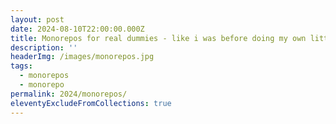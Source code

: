 ```yaml
---
layout: post
date: 2024-08-10T22:00:00.000Z
title: Monorepos for real dummies - like i was before doing my own little research
description: ''
headerImg: /images/monorepos.jpg
tags:
  - monorepos
  - monorepo
permalink: 2024/monorepos/
eleventyExcludeFromCollections: true
---
```



